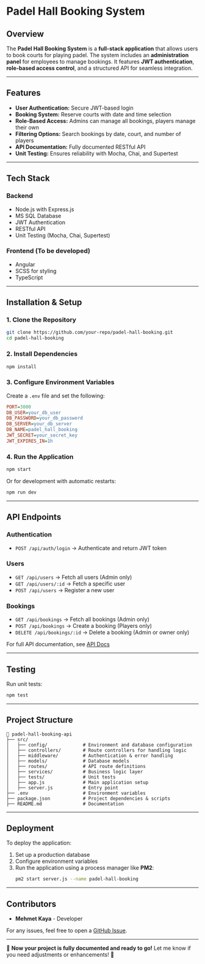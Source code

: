 # Padel Hall Booking System

## Overview
The **Padel Hall Booking System** is a **full-stack application** that allows users to book courts for playing padel. The system includes an **administration panel** for employees to manage bookings. It features **JWT authentication**, **role-based access control**, and a structured API for seamless integration.

---

## Features
- **User Authentication:** Secure JWT-based login
- **Booking System:** Reserve courts with date and time selection
- **Role-Based Access:** Admins can manage all bookings, players manage their own
- **Filtering Options:** Search bookings by date, court, and number of players
- **API Documentation:** Fully documented RESTful API
- **Unit Testing:** Ensures reliability with Mocha, Chai, and Supertest

---

## Tech Stack
### **Backend**
- Node.js with Express.js
- MS SQL Database
- JWT Authentication
- RESTful API
- Unit Testing (Mocha, Chai, Supertest)

### **Frontend (To be developed)**
- Angular
- SCSS for styling
- TypeScript

---

## Installation & Setup
### **1. Clone the Repository**
```sh
git clone https://github.com/your-repo/padel-hall-booking.git
cd padel-hall-booking
```

### **2. Install Dependencies**
```sh
npm install
```

### **3. Configure Environment Variables**
Create a `.env` file and set the following:
```ini
PORT=3000
DB_USER=your_db_user
DB_PASSWORD=your_db_password
DB_SERVER=your_db_server
DB_NAME=padel_hall_booking
JWT_SECRET=your_secret_key
JWT_EXPIRES_IN=1h
```

### **4. Run the Application**
```sh
npm start
```
Or for development with automatic restarts:
```sh
npm run dev
```

---

## API Endpoints
### **Authentication**
- `POST /api/auth/login` → Authenticate and return JWT token

### **Users**
- `GET /api/users` → Fetch all users (Admin only)
- `GET /api/users/:id` → Fetch a specific user
- `POST /api/users` → Register a new user

### **Bookings**
- `GET /api/bookings` → Fetch all bookings (Admin only)
- `POST /api/bookings` → Create a booking (Players only)
- `DELETE /api/bookings/:id` → Delete a booking (Admin or owner only)

For full API documentation, see [API Docs](./api-documentation.md)

---

## Testing
Run unit tests:
```sh
npm test
```

---

## Project Structure
```
📂 padel-hall-booking-api
├── src/
│   ├── config/             # Environment and database configuration
│   ├── controllers/        # Route controllers for handling logic
│   ├── middleware/         # Authentication & error handling
│   ├── models/             # Database models
│   ├── routes/             # API route definitions
│   ├── services/           # Business logic layer
│   ├── tests/              # Unit tests
│   ├── app.js              # Main application setup
│   ├── server.js           # Entry point
├── .env                    # Environment variables
├── package.json            # Project dependencies & scripts
├── README.md               # Documentation
```

---

## Deployment
To deploy the application:
1. Set up a production database
2. Configure environment variables
3. Run the application using a process manager like **PM2**:
   ```sh
   pm2 start server.js --name padel-hall-booking
   ```

---

## Contributors
- **Mehmet Kaya** - Developer

For any issues, feel free to open a [GitHub Issue](https://github.com/your-repo/issues).

---

🚀 **Now your project is fully documented and ready to go!** Let me know if you need adjustments or enhancements! 🎯

